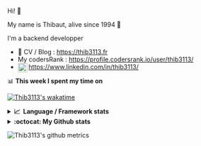 Hi! 👋

My name is Thibaut, alive since 1994 🍷

I'm a backend developper

-   📝 CV / Blog : https://thib3113.fr
-   My codersRank : https://profile.codersrank.io/user/thib3113/
-   <a href="https://www.linkedin.com/in/thib3113/"><img align="left" alt="Thib3113's Linkedin" width="21px" src="https://img.icons8.com/color/48/linkedin.png" /></a> https://www.linkedin.com/in/thib3113/

📊 **This week I spent my time on**

[![Thib3113's wakatime](https://github-readme-stats.vercel.app/api/wakatime?username=thib3113&layout=default&theme=dracula&langs_count=6&hide_title=true&hide_border=true)](https://wakatime.com/@thib3113)

<details>
  <summary><b>📈&nbsp;&nbsp;Language&nbsp;/&nbsp;Framework stats</b></summary>
  <br/>  
  <a href='https://profile.codersrank.io/user/thib3113/'>
  <img src='http://cr-skills-chart-widget.azurewebsites.net/api/api?username=thib3113&padding=30&skills=php,batchfile,javascript,less,mysql,reactjs,scss,shell,typescript,vue'>
  </a>
</details>

<details>
  <summary><b>:octocat: My Github stats</b></summary>
  <br/>  
  
  <img src="https://github-readme-stats.vercel.app/api?username=thib3113&theme=dracula&show_icons=true&" alt="Thib3113's GitHub stats" />

<!--START_SECTION:activity-->

1. ❗ Opened issue [#7415](https://github.com/pnpm/pnpm/issues/7415) in [pnpm/pnpm](https://github.com/pnpm/pnpm)
2. 🗣 Commented on [#208](https://github.com/vercel/ms/issues/208#issuecomment-1851180325) in [vercel/ms](https://github.com/vercel/ms)
3. 🎉 Merged PR [#262](https://github.com/thib3113/vban/pull/262) in [thib3113/vban](https://github.com/thib3113/vban)
4. 🎉 Merged PR [#254](https://github.com/thib3113/vban/pull/254) in [thib3113/vban](https://github.com/thib3113/vban)
5. 🎉 Merged PR [#252](https://github.com/thib3113/vban/pull/252) in [thib3113/vban](https://github.com/thib3113/vban)
 <!--END_SECTION:activity-->

</details>

![Thib3113's github metrics](https://gist.githubusercontent.com/thib3113/83a96e16f8bca103f1b0e376186c66ec/raw/github-metrics.svg)
